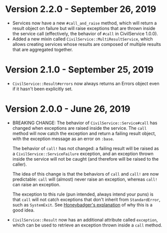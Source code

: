 # Version 2.2.0 - September 26, 2019

* Services now have a new `#call_and_raise` method, which will return a result object on failure
  but will raise exceptions that are thrown inside the service call (effectively, the behavior of
  `#call` in CivilService 1.0.0).
* Added a new mixin called `CivilService::MultiResultService`, which allows creating services whose
  results are composed of multiple results that are aggregated together.

# Version 2.1.0 - September 25, 2019

* `CivilService::Result#errors` now always returns an Errors object even if it hasn't been
  explicitly set.

# Version 2.0.0 - June 26, 2019

* BREAKING CHANGE: The behavior of `CivilService::Service#call` has changed when exceptions are
  raised inside the service.  The `call` method will now catch the exception and return a failing
  result object, with the exception message as an error on `:base`.

  The behavior of `call!` has not changed: a failing result will be raised as a
  `CivilService::ServiceFailure` exception, and an exception thrown inside the service will not be
  caught (and therefore will be raised to the caller).

  The idea of this change is that the behaviors of `call` and `call!` are now predictable: `call`
  will (almost) never raise an exception, whereas `call!` can raise an exception.

  The exception to this rule (pun intended, always intend your puns) is that `call` will not catch
  exceptions that don't inherit from `StandardError`, such as `SystemExit`.  See
  [Honeybadger's explanation](https://www.honeybadger.io/blog/a-beginner-s-guide-to-exceptions-in-ruby/)
  of why this is a good idea.
* `CivilService::Result` now has an additional attribute called `exception`, which can be used to
  retrieve an exception thrown inside a `call` method.
